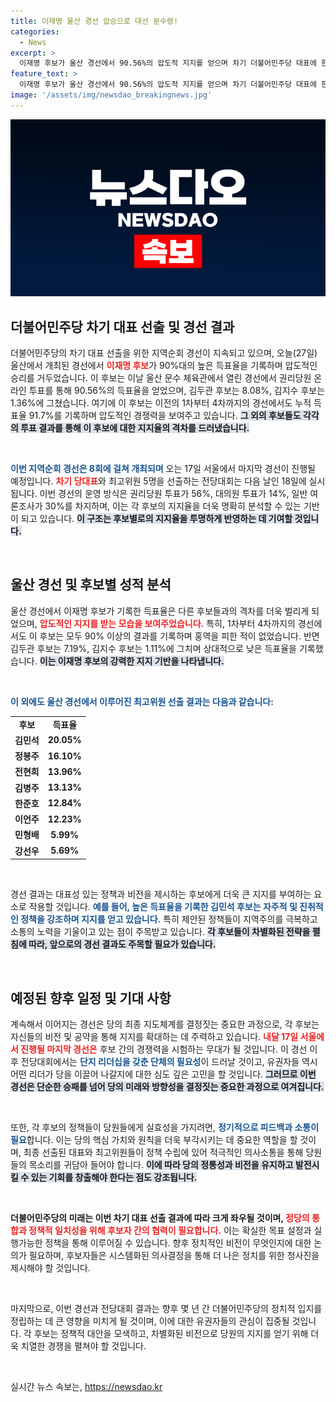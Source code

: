 ```yaml
---
title: 이재명 울산 경선 압승으로 대선 분수령!
categories:
  - News
excerpt: >
  이재명 후보가 울산 경선에서 90.56%의 압도적 지지를 얻으며 차기 더불어민주당 대표에 한 발짝 다가섰습니다. 5차 지역순회 경선에서 선두를 지키는 그의 행보와 최고위원 경선 결과도 주목받고 있습니다!
feature_text: >
  이재명 후보가 울산 경선에서 90.56%의 압도적 지지를 얻으며 차기 더불어민주당 대표에 한 발짝 다가섰습니다. 5차 지역순회 경선에서 선두를 지키는 그의 행보와 최고위원 경선 결과도 주목받고 있습니다!
image: '/assets/img/newsdao_breakingnews.jpg'
---
```


<p><img src="/assets/img/newsdao_breakingnews.jpg" alt="implanttips 속보" /></p>

<h2 data-ke-size="size26">더불어민주당 차기 대표 선출 및 경선 결과</h2>

<p data-ke-size="size16">더불어민주당의 차기 대표 선출을 위한 지역순회 경선이 지속되고 있으며, 오늘(27일) 울산에서 개최된 경선에서 <b><span style="color: #ee2323;">이재명 후보</span></b>가 90%대의 높은 득표율을 기록하며 압도적인 승리를 거두었습니다. 이 후보는 이날 울산 문수 체육관에서 열린 경선에서 권리당원 온라인 투표를 통해 90.56%의 득표율을 얻었으며, 김두관 후보는 8.08%, 김지수 후보는 1.36%에 그쳤습니다. 여기에 이 후보는 이전의 1차부터 4차까지의 경선에서도 누적 득표율 91.7%를 기록하며 압도적인 경쟁력을 보여주고 있습니다. <b><span style="background-color: #21538527;">그 외의 후보들도 각각의 투표 결과를 통해 이 후보에 대한 지지율의 격차를 드러냈습니다.</span></b></p>

<p data-ke-size="size16">&nbsp;</p>

<p><b><span style="color: #1a5490;">이번 지역순회 경선은 8회에 걸쳐 개최되며</span></b> 오는 17일 서울에서 마지막 경선이 진행될 예정입니다. <b><span style="color: #ee2323;">차기 당대표</span></b>와 최고위원 5명을 선출하는 전당대회는 다음 날인 18일에 실시됩니다. 이번 경선의 운영 방식은 권리당원 투표가 56%, 대의원 투표가 14%, 일반 여론조사가 30%를 차지하며, 이는 각 후보의 지지율을 더욱 명확히 분석할 수 있는 기반이 되고 있습니다. <b><span style="background-color: #21538527;">이 구조는 후보별로의 지지율을 투명하게 반영하는 데 기여할 것입니다.</span></b></p></p>

<p data-ke-size="size16">&nbsp;</p>

<h2 data-ke-size="size26">울산 경선 및 후보별 성적 분석</h2>

<p data-ke-size="size16">울산 경선에서 이재명 후보가 기록한 득표율은 다른 후보들과의 격차를 더욱 벌리게 되었으며, <b><span style="color: #ee2323;">압도적인 지지를 받는 모습을 보여주었습니다.</span></b> 특히, 1차부터 4차까지의 경선에서도 이 후보는 모두 90% 이상의 결과를 기록하며 홍역을 피한 적이 없었습니다. 반면 김두관 후보는 7.19%, 김지수 후보는 1.11%에 그치며 상대적으로 낮은 득표율을 기록했습니다. <b><span style="background-color: #21538527;">이는 이재명 후보의 강력한 지지 기반을 나타냅니다.</span></b></p>

<p data-ke-size="size16">&nbsp;</p>

<p><b><span style="color: #1a5490;">이 외에도 울산 경선에서 이루어진 최고위원 선출 결과는 다음과 같습니다:</span></b></p>

<table>
<tr>
<td style="text-align: center; height: 17px;"><b>후보</b></td>
<td style="text-align: center; height: 17px;"><b>득표율</b></td>
</tr>
<tr>
<td style="text-align: center; height: 17px;"><b>김민석</b></td>
<td style="text-align: center; height: 17px;"><b>20.05%</b></td>
</tr>
<tr>
<td style="text-align: center; height: 17px;"><b>정봉주</b></td>
<td style="text-align: center; height: 17px;"><b>16.10%</b></td>
</tr>
<tr>
<td style="text-align: center; height: 17px;"><b>전현희</b></td>
<td style="text-align: center; height: 17px;"><b>13.96%</b></td>
</tr>
<tr>
<td style="text-align: center; height: 17px;"><b>김병주</b></td>
<td style="text-align: center; height: 17px;"><b>13.13%</b></td>
</tr>
<tr>
<td style="text-align: center; height: 17px;"><b>한준호</b></td>
<td style="text-align: center; height: 17px;"><b>12.84%</b></td>
</tr>
<tr>
<td style="text-align: center; height: 17px;"><b>이언주</b></td>
<td style="text-align: center; height: 17px;"><b>12.23%</b></td>
</tr>
<tr>
<td style="text-align: center; height: 17px;"><b>민형배</b></td>
<td style="text-align: center; height: 17px;"><b>5.99%</b></td>
</tr>
<tr>
<td style="text-align: center; height: 17px;"><b>강선우</b></td>
<td style="text-align: center; height: 17px;"><b>5.69%</b></td>
</tr>
</table>

<p data-ke-size="size16">&nbsp;</p>

<p data-ke-size="size16">경선 결과는 대표성 있는 정책과 비전을 제시하는 후보에게 더욱 큰 지지를 부여하는 요소로 작용할 것입니다. <b><span style="color: #1a5490;">예를 들어, 높은 득표율을 기록한 김민석 후보는 자주적 및 진취적인 정책을 강조하며 지지를 얻고 있습니다.</span></b> 특히 제안된 정책들이 지역주의를 극복하고 소통의 노력을 기울이고 있는 점이 주목받고 있습니다. <b><span style="background-color: #21538527;">각 후보들이 차별화된 전략을 펼침에 따라, 앞으로의 경선 결과도 주목할 필요가 있습니다.</span></b></p>

<p data-ke-size="size16">&nbsp;</p>

<h2 data-ke-size="size26">예정된 향후 일정 및 기대 사항</h2>

<p data-ke-size="size16">계속해서 이어지는 경선은 당의 최종 지도체계를 결정짓는 중요한 과정으로, 각 후보는 자신들의 비전 및 공약을 통해 지지를 확대하는 데 주력하고 있습니다. <b><span style="color: #ee2323;">내달 17일 서울에서 진행될 마지막 경선은</span></b> 후보 간의 경쟁력을 시험하는 무대가 될 것입니다. 이 경선 이후 전당대회에서는 <b><span style="color: #1a5490;">단지 리더십을 갖춘 단체의 필요성</span></b>이 드러날 것이고, 유권자들 역시 어떤 리더가 당을 이끌어 나갈지에 대한 심도 깊은 고민을 할 것입니다. <b><span style="background-color: #21538527;">그러므로 이번 경선은 단순한 승패를 넘어 당의 미래와 방향성을 결정짓는 중요한 과정으로 여겨집니다.</span></b></p>

<p data-ke-size="size16">&nbsp;</p>

<p data-ke-size="size16">또한, 각 후보의 정책들이 당원들에게 실효성을 가지려면, <b><span style="color: #1a5490;">정기적으로 피드백과 소통이 필요</span></b>합니다. 이는 당의 핵심 가치와 원칙을 더욱 부각시키는 데 중요한 역할을 할 것이며, 최종 선출된 대표와 최고위원들이 정책 수립에 있어 적극적인 의사소통을 통해 당원들의 목소리를 귀담아 들어야 합니다. <b><span style="background-color: #21538527;">이에 따라 당의 정통성과 비전을 유지하고 발전시킬 수 있는 기회를 창출해야 한다는 점도 강조됩니다.</span></b></p>

<p data-ke-size="size16">&nbsp;</p>

<p data-ke-size="size16"><b>더불어민주당의 미래는 이번 차기 대표 선출 결과에 따라 크게 좌우될 것이며, </b><b><span style="color: #ee2323;">정당의 통합과 정책적 일치성을 위해 후보자 간의 협력이 필요합니다.</span></b> 이는 확실한 목표 설정과 실행가능한 정책을 통해 이루어질 수 있습니다. 향후 정치적인 비전이 무엇인지에 대한 논의가 필요하며, 후보자들은 시스템화된 의사결정을 통해 더 나은 정치를 위한 청사진을 제시해야 할 것입니다.</p> 

<p data-ke-size="size16">&nbsp;</p> 

<p data-ke-size="size16">마지막으로, 이번 경선과 전당대회 결과는 향후 몇 년 간 더불어민주당의 정치적 입지를 정립하는 데 큰 영향을 미치게 될 것이며, 이에 대한 유권자들의 관심이 집중될 것입니다. 각 후보는 정책적 대안을 모색하고, 차별화된 비전으로 당원의 지지를 얻기 위해 더욱 치열한 경쟁을 펼쳐야 할 것입니다.</p>

<p data-ke-size="size16">&nbsp;</p>
실시간 뉴스 속보는, <a href="https://newsdao.kr" rel="dofollow">https://newsdao.kr</a>


